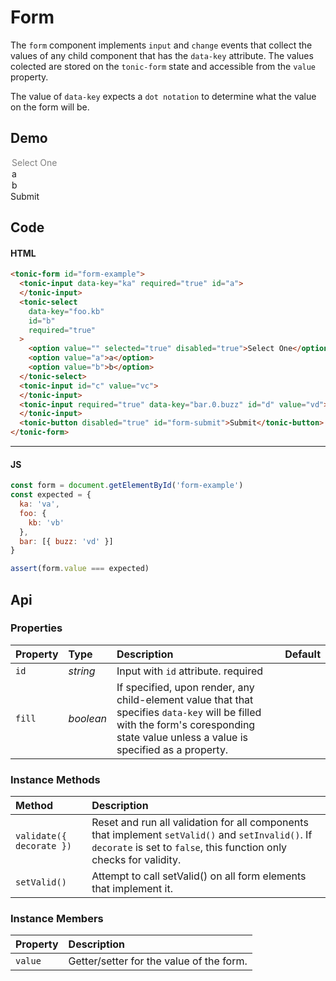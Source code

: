 # Form

The `form` component implements `input` and `change` events that collect
the values of any child component that has the `data-key` attribute. The values
colected are stored on the `tonic-form` state and accessible from the `value`
property.

The value of `data-key` expects a `dot notation` to determine what the value
on the form will be.

## Demo

<div class="example">
  <tonic-form id="form-example">
    <tonic-input data-key="ka" required="true" id="a">
    </tonic-input>
    <tonic-select
      data-key="foo.kb"
      id="b"
      required="true"
    >
      <option value="" selected="true" disabled="true">Select One</option>
      <option value="a">a</option>
      <option value="b">b</option>
    </tonic-select>
    <tonic-input id="c" value="vc">
    </tonic-input>
    <tonic-input required="true" data-key="bar.0.buzz" id="d" value="vd">
    </tonic-input>
    <tonic-button disabled="true" id="form-submit">Submit</tonic-button>
  </tonic-form>
</div>

## Code

#### HTML

```html
<tonic-form id="form-example">
  <tonic-input data-key="ka" required="true" id="a">
  </tonic-input>
  <tonic-select
    data-key="foo.kb"
    id="b"
    required="true"
  >
    <option value="" selected="true" disabled="true">Select One</option>
    <option value="a">a</option>
    <option value="b">b</option>
  </tonic-select>
  <tonic-input id="c" value="vc">
  </tonic-input>
  <tonic-input required="true" data-key="bar.0.buzz" id="d" value="vd">
  </tonic-input>
  <tonic-button disabled="true" id="form-submit">Submit</tonic-button>
</tonic-form>
```

---

#### JS

```js
const form = document.getElementById('form-example')
const expected = {
  ka: 'va',
  foo: {
    kb: 'vb'
  },
  bar: [{ buzz: 'vd' }]
}

assert(form.value === expected)
```

## Api

### Properties

| Property | Type | Description | Default |
| :--- | :--- | :--- | :--- |
| `id` | *string* | Input with `id` attribute. <span class="req">required</span> | |
| `fill` | *boolean* | If specified, upon render, any child-element value that that specifies `data-key` will be filled with the form's coresponding state value unless a value is specified as a property. |

### Instance Methods

| Method | Description |
| :--- | :--- |
| `validate({ decorate })` | Reset and run all validation for all components that implement `setValid()` and `setInvalid()`. If `decorate` is set to `false`, this function only checks for validity. |
| `setValid()` | Attempt to call setValid() on all form elements that implement it. |

### Instance Members

| Property | Description |
| :--- | :--- |
| `value` | Getter/setter for the value of the form. |
